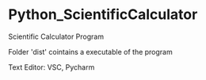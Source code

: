 # Python_ScientificCalculator
Scientific Calculator Program

Folder 'dist' cointains a executable of the program

Text Editor: VSC, Pycharm

